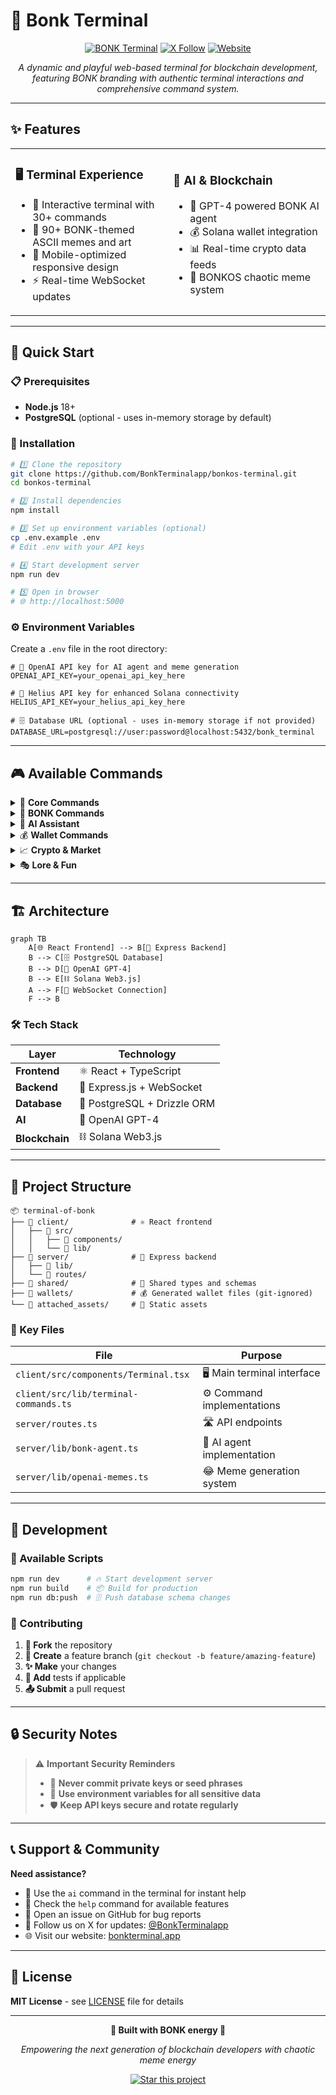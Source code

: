# 🔨 Bonk Terminal

<div align="center">

[![BONK Terminal](https://img.shields.io/badge/Bonk-Terminal-orange?style=for-the-badge&logo=terminal)](https://bonkterminal.app/)
[![X Follow](https://img.shields.io/badge/Follow-@BonkTerminalapp-1DA1F2?style=for-the-badge&logo=x)](https://x.com/BonkTerminalapp)
[![Website](https://img.shields.io/badge/Website-bonkterminal.app-4285f4?style=for-the-badge&logo=google-chrome)](https://bonkterminal.app/)

*A dynamic and playful web-based terminal for blockchain development, featuring BONK branding with authentic terminal interactions and comprehensive command system.*

</div>

---

## ✨ Features

<table>
<tr>
<td width="50%">

### 🖥️ **Terminal Experience**
- 🎯 Interactive terminal with 30+ commands
- 🎨 90+ BONK-themed ASCII memes and art
- 📱 Mobile-optimized responsive design
- ⚡ Real-time WebSocket updates

</td>
<td width="50%">

### 🤖 **AI & Blockchain**
- 🧠 GPT-4 powered BONK AI agent
- 💰 Solana wallet integration
- 📊 Real-time crypto data feeds
- 🔨 BONKOS chaotic meme system

</td>
</tr>
</table>

---

## 🚀 Quick Start

### 📋 Prerequisites

- **Node.js** 18+ 
- **PostgreSQL** (optional - uses in-memory storage by default)

### 🔧 Installation

```bash
# 1️⃣ Clone the repository
git clone https://github.com/BonkTerminalapp/bonkos-terminal.git
cd bonkos-terminal

# 2️⃣ Install dependencies
npm install

# 3️⃣ Set up environment variables (optional)
cp .env.example .env
# Edit .env with your API keys

# 4️⃣ Start development server
npm run dev

# 5️⃣ Open in browser
# 🌐 http://localhost:5000
```

### ⚙️ Environment Variables

Create a `.env` file in the root directory:

```env
# 🤖 OpenAI API key for AI agent and meme generation
OPENAI_API_KEY=your_openai_api_key_here

# 🔗 Helius API key for enhanced Solana connectivity
HELIUS_API_KEY=your_helius_api_key_here

# 🗄️ Database URL (optional - uses in-memory storage if not provided)
DATABASE_URL=postgresql://user:password@localhost:5432/bonk_terminal
```

---

## 🎮 Available Commands

<details>
<summary>🔧 <strong>Core Commands</strong></summary>

| Command | Description |
|---------|-------------|
| `help` | 📖 Show all available commands |
| `clear` | 🧹 Clear the terminal screen |
| `date` | 📅 Show current date and time |
| `whoami` | 👤 Display current user information |

</details>

<details>
<summary>🔨 <strong>BONK Commands</strong></summary>

| Command | Description |
|---------|-------------|
| `bonk` | 🎨 Display random BONK ASCII art |
| `meme` | 😂 Generate AI-powered BONK memes |
| `hammer` | ⚡ Activate BONK hammer energy |
| `energy` | 🔋 Check current BONK power levels |

</details>

<details>
<summary>🤖 <strong>AI Assistant</strong></summary>

| Command | Description |
|---------|-------------|
| `ai <question>` | 🧠 Ask the BONK AI agent anything |
| `agent <question>` | 🤖 Alternative AI command |
| `ask <question>` | ❓ Get help with terminal features |

</details>

<details>
<summary>💰 <strong>Wallet Commands</strong></summary>

| Command | Description |
|---------|-------------|
| `wallet create` | 🆕 Generate a new Solana wallet |
| `wallet import` | 📥 Import existing wallet with seed phrase |
| `wallet balance` | 💳 Check wallet balance *(coming soon)* |
| `wallet address` | 📍 Display wallet address *(coming soon)* |

</details>

<details>
<summary>📈 <strong>Crypto & Market</strong></summary>

| Command | Description |
|---------|-------------|
| `price` | 💹 Show BONK price data *(placeholder mode)* |
| `chart` | 📊 Display price chart *(coming soon)* |
| `market` | 📈 Market analysis *(coming soon)* |

</details>

<details>
<summary>🎭 <strong>Lore & Fun</strong></summary>

| Command | Description |
|---------|-------------|
| `bonk-lore` | 📚 Read BONK chronicles and legends |
| `awaken` | 🌟 Awaken the BONK energy |
| `power` | ⚡ Display BONK power information |
| `rebuild` | 🔄 BONK reconstruction themes |

</details>

---

## 🏗️ Architecture

```mermaid
graph TB
    A[🌐 React Frontend] --> B[🚀 Express Backend]
    B --> C[🗄️ PostgreSQL Database]
    B --> D[🤖 OpenAI GPT-4]
    B --> E[⛓️ Solana Web3.js]
    A --> F[🔌 WebSocket Connection]
    F --> B
```

### 🛠️ Tech Stack

| Layer | Technology |
|-------|------------|
| **Frontend** | ⚛️ React + TypeScript |
| **Backend** | 🚀 Express.js + WebSocket |
| **Database** | 🐘 PostgreSQL + Drizzle ORM |
| **AI** | 🧠 OpenAI GPT-4 |
| **Blockchain** | ⛓️ Solana Web3.js |

---

## 📁 Project Structure

```
📦 terminal-of-bonk
├── 📂 client/              # ⚛️ React frontend
│   ├── 📂 src/
│   │   ├── 📂 components/
│   │   └── 📂 lib/
├── 📂 server/              # 🚀 Express backend
│   ├── 📂 lib/
│   └── 📂 routes/
├── 📂 shared/              # 🔄 Shared types and schemas
├── 📂 wallets/             # 💰 Generated wallet files (git-ignored)
└── 📂 attached_assets/     # 🎨 Static assets
```

### 🔑 Key Files

| File | Purpose |
|------|---------|
| `client/src/components/Terminal.tsx` | 🖥️ Main terminal interface |
| `client/src/lib/terminal-commands.ts` | ⚙️ Command implementations |
| `server/routes.ts` | 🛣️ API endpoints |
| `server/lib/bonk-agent.ts` | 🤖 AI agent implementation |
| `server/lib/openai-memes.ts` | 😂 Meme generation system |

---

## 🔧 Development

### 📜 Available Scripts

```bash
npm run dev      # 🔥 Start development server
npm run build    # 📦 Build for production
npm run db:push  # 🗄️ Push database schema changes
```

### 🤝 Contributing

1. **🍴 Fork** the repository
2. **🌿 Create** a feature branch (`git checkout -b feature/amazing-feature`)
3. **✨ Make** your changes
4. **🧪 Add** tests if applicable
5. **📤 Submit** a pull request

---

## 🔒 Security Notes

> ⚠️ **Important Security Reminders**
> 
> - 🔐 **Never commit private keys or seed phrases**
> - 🔑 **Use environment variables for all sensitive data**
> - 🛡️ **Keep API keys secure and rotate regularly**

---

## 📞 Support & Community

**Need assistance?**
- 💬 Use the `ai` command in the terminal for instant help
- 📖 Check the `help` command for available features
- 🐛 Open an issue on GitHub for bug reports
- 🚀 Follow us on X for updates: [@BonkTerminalapp](https://x.com/BonkTerminalapp)
- 🌐 Visit our website: [bonkterminal.app](https://bonkterminal.app/)

---

## 📄 License

**MIT License** - see [LICENSE](LICENSE) file for details

---

<div align="center">

**🔨 Built with BONK energy 🔨**

*Empowering the next generation of blockchain developers with chaotic meme energy*

[![Star this project](https://img.shields.io/github/stars/BonkTerminalapp/bonkos-terminal?style=social)](https://github.com/BonkTerminalapp/bonkos-terminal)

</div>
